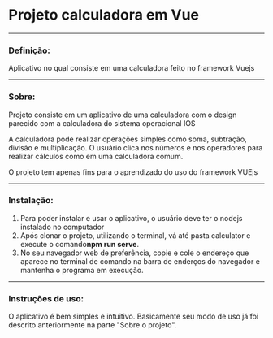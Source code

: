 <h1> Projeto calculadora em Vue </h1>
<hr>
<h3>Definição: </h3>
<p>Aplicativo no qual consiste em uma calculadora feito no framework Vuejs</p>
<hr>
<h3>Sobre:</h3>
<p>Projeto consiste em um aplicativo de uma calculadora com o design parecido com a calculadora do sistema operacional IOS</p>
<p>A calculadora pode realizar operações simples como soma, subtração, divisão e multiplicação. O usuário clica nos números e nos operadores para realizar cálculos como em uma calculadora comum.</p>
<p>O projeto tem apenas fins para o aprendizado do uso do framework VUEjs</p>

<hr>
<h3>Instalação:</h3>
<ol>
    <li>Para poder instalar e usar o aplicativo, o usuário deve ter o nodejs instalado no computador</li>
    <li>Após clonar o projeto, utilizando o terminal, vá até pasta calculator e execute o comando<strong>npm run serve</strong>.</li>
    <li>No seu navegador web de preferência, copie e cole o endereço que aparece no terminal de comando na barra de enderços do navegador e mantenha o programa em execução.</li>
</ol>
<hr>
<h3>Instruções de uso:</h3>
<p>O aplicativo é bem simples e intuitivo. Basicamente seu modo de uso já foi descrito anteriormente na parte "Sobre o projeto".</p>


